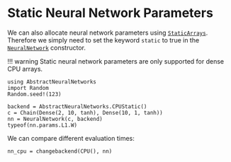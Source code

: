 # Static Neural Network Parameters

We can also allocate neural network parameters using [`StaticArrays`](https://github.com/JuliaArrays/StaticArrays.jl). Therefore we simply need to set the keyword `static` to true in the [`NeuralNetwork`](@ref) constructor. 

!!! warning
    Static neural network parameters are only supported for dense CPU arrays.

```@example static_parameters
using AbstractNeuralNetworks
import Random
Random.seed!(123)

backend = AbstractNeuralNetworks.CPUStatic()
c = Chain(Dense(2, 10, tanh), Dense(10, 1, tanh))
nn = NeuralNetwork(c, backend)
typeof(nn.params.L1.W)
```

We can compare different evaluation times:
```@example
nn_cpu = changebackend(CPU(), nn)
```